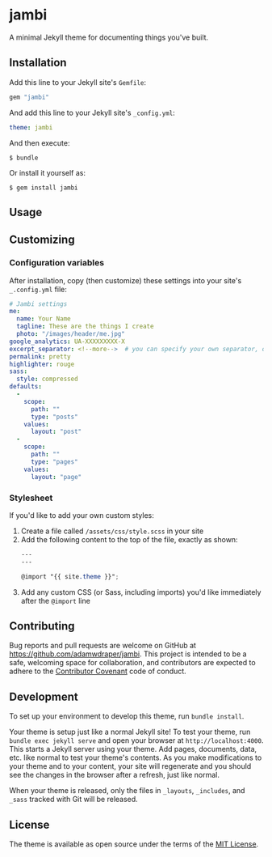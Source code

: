 # jambi

A minimal Jekyll theme for documenting things you've built.

## Installation

Add this line to your Jekyll site's `Gemfile`:

```ruby
gem "jambi"
```

And add this line to your Jekyll site's `_config.yml`:

```yaml
theme: jambi
```

And then execute:

    $ bundle

Or install it yourself as:

    $ gem install jambi

## Usage

## Customizing

### Configuration variables

After installation, copy (then customize) these settings into your site's `_.config.yml` file:

```yaml
# Jambi settings
me:
  name: Your Name
  tagline: These are the things I create
  photo: "/images/header/me.jpg"
google_analytics: UA-XXXXXXXXX-X
excerpt_separator: <!--more-->  # you can specify your own separator, of course.
permalink: pretty
highlighter: rouge
sass:
  style: compressed
defaults:
  -
    scope:
      path: ""
      type: "posts"
    values:
      layout: "post"
  -
    scope:
      path: ""
      type: "pages"
    values:
      layout: "page"
```

### Stylesheet

If you'd like to add your own custom styles:

1. Create a file called `/assets/css/style.scss` in your site
2. Add the following content to the top of the file, exactly as shown:
    ```scss
    ---
    ---

    @import "{{ site.theme }}";
    ```
3. Add any custom CSS (or Sass, including imports) you'd like immediately after the `@import` line

## Contributing

Bug reports and pull requests are welcome on GitHub at https://github.com/adamwdraper/jambi. This project is intended to be a safe, welcoming space for collaboration, and contributors are expected to adhere to the [Contributor Covenant](http://contributor-covenant.org) code of conduct.

## Development

To set up your environment to develop this theme, run `bundle install`.

Your theme is setup just like a normal Jekyll site! To test your theme, run `bundle exec jekyll serve` and open your browser at `http://localhost:4000`. This starts a Jekyll server using your theme. Add pages, documents, data, etc. like normal to test your theme's contents. As you make modifications to your theme and to your content, your site will regenerate and you should see the changes in the browser after a refresh, just like normal.

When your theme is released, only the files in `_layouts`, `_includes`, and `_sass` tracked with Git will be released.

## License

The theme is available as open source under the terms of the [MIT License](https://opensource.org/licenses/MIT).
